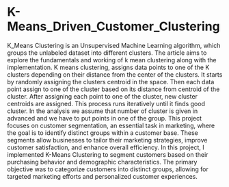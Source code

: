 # K-Means_Driven_Customer_Clustering

 K_Means Clustering is an Unsupervised Machine Learning algorithm, which groups the unlabeled dataset into different clusters. The article aims to explore the fundamentals and working of k mean clustering along with the implementation. K means clustering, assigns data points to one of the K clusters depending on their distance from the center of the clusters. It starts by randomly assigning the clusters centroid in the space. Then each data point assign to one of the cluster based on its distance from centroid of the cluster. After assigning each point to one of the cluster, new cluster centroids are assigned. This process runs iteratively until it finds good cluster. In the analysis we assume that number of cluster is given in advanced and we have to put points in one of the group. This project focuses on customer segmentation, an essential task in marketing, where the goal is to identify distinct groups within a customer base. These segments allow businesses to tailor their marketing strategies, improve customer satisfaction, and enhance overall efficiency. In this project, I implemented K-Means Clustering to segment customers based on their purchasing behavior and demographic characteristics. The primary objective was to categorize customers into distinct groups, allowing for targeted marketing efforts and personalized customer experiences.

